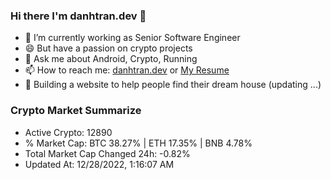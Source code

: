 ### Hi there I'm danhtran.dev 👋

- 🔭 I’m currently working as Senior Software Engineer
- 😄 But have a passion on crypto projects
- 💬 Ask me about Android, Crypto, Running 
- 📫 How to reach me: <a href="https://danhtran.dev" target="_blank">danhtran.dev</a> or <a href="Dan-Resume.pdf" target="_blank">My Resume</a>
- 🌱 Building a website to help people find their dream house (updating ...)

### Crypto Market Summarize
- Active Crypto: 12890
- % Market Cap: BTC 38.27% | ETH 17.35% | BNB 4.78%
- Total Market Cap Changed 24h: -0.82%
- Updated At: 12/28/2022, 1:16:07 AM
